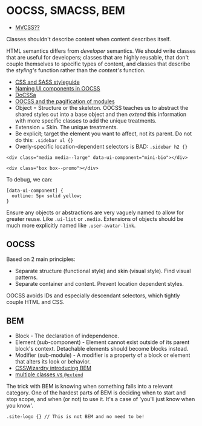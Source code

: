 # OOCSS, SMACSS, BEM

* [MVCSS??](http://mvcss.github.io/resources/)

Classes shouldn't describe content when content describes itself.

HTML semantics differs from *developer* semantics. We should write classes that are useful for developers; classes that are highly reusable, that don't couple themselves to specific types of content, and classes that describe the *styling's* function rather than the *content's* function.

* [CSS and SASS styleguide](http://www.sitepoint.com/css-sass-styleguide/)
* [Naming UI components in OOCSS](http://csswizardry.com/2014/03/naming-ui-components-in-oocss/)
* [DoCSSa](http://docssa.info/)
* [OOCSS and the pagification of modules](http://www.edenspiekermann.com/blog/oocss-and-the-pagification-of-modules)
* Object = Structure or the skeleton. OOCSS teaches us to abstract the shared styles out into a base object and then *extend* this information with more specific classes to add the unique treatments.
* Extension = Skin. The unique treatments.
* Be explicit; target the element you want to affect, not its parent. Do not do this: `.sidebar ul {}`
* Overly-specific location-dependent selectors is BAD: `.sidebar h2 {}`

```
<div class="media media--large" data-ui-component="mini-bio"></div>

<div class="box box--promo"></div>
```

To debug, we can:

```
[data-ui-component] {
  outline: 5px solid yellow;
}
```

Ensure any objects or abstractions are very vaguely named to allow for greater reuse. Like `.ui-list` or `.media`. Extensions of objects should be much more explicitly named like `.user-avatar-link`.

## OOCSS

Based on 2 main principles:

* Separate structure (functional style) and skin (visual style). Find visual patterns.
* Separate container and content. Prevent location dependent styles.

OOCSS avoids IDs and especially descendant selectors, which tightly couple HTML and CSS.

## BEM

* Block - The declaration of independence.
* Element (sub-component) - Element cannot exist outside of its parent block's context. Detachable elements should become blocks instead.
* Modifier (sub-module) - A modifier is a property of a block or element that alters its look or behavior.
* [CSSWizardry introducing BEM](http://csswizardry.com/2013/01/mindbemding-getting-your-head-round-bem-syntax/)
* [multiple classes vs `@extend`](http://bensmithett.com/bem-modifiers-multiple-classes-vs-extend/)

The trick with BEM is knowing when something falls into a relevant category. One of the hardest parts of BEM is deciding when to start and stop scope, and when (or not) to use it. It's a case of 'you'll just know when you know'.

```
.site-logo {} // This is not BEM and no need to be!
```